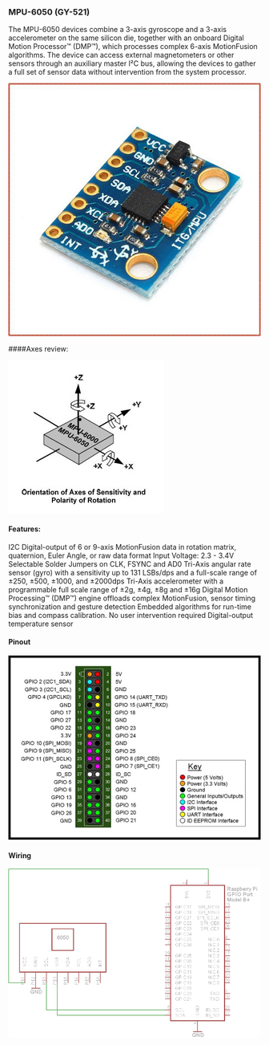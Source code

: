 ### MPU-6050 (GY-521)

The MPU-6050 devices combine a 3-axis gyroscope and a 3-axis accelerometer on the same silicon die, together with an onboard Digital Motion Processor™ (DMP™), which processes complex 6-axis MotionFusion algorithms. The device can access external magnetometers or other sensors through an auxiliary master I²C bus, allowing the devices to gather a full set of sensor data without intervention from the system processor.

![alt text](img/gy5211.jpg)

####Axes review:

![alt text](img/60503.jpg)

#### Features:

I2C Digital-output of 6 or 9-axis MotionFusion data in rotation matrix, quaternion, Euler Angle, or raw data format
Input Voltage: 2.3 - 3.4V
Selectable Solder Jumpers on CLK, FSYNC and AD0
Tri-Axis angular rate sensor (gyro) with a sensitivity up to 131 LSBs/dps and a full-scale range of ±250, ±500, ±1000, and ±2000dps
Tri-Axis accelerometer with a programmable full scale range of ±2g, ±4g, ±8g and ±16g
Digital Motion Processing™ (DMP™) engine offloads complex MotionFusion, sensor timing synchronization and gesture detection
Embedded algorithms for run-time bias and compass calibration. No user intervention required
Digital-output temperature sensor

#### Pinout

![alt text](img/pir2.jpg)

#### Wiring

![alt text](img/6050.png)
